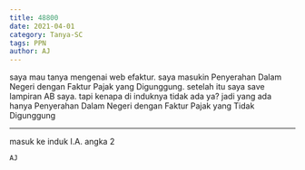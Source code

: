 ```yaml
---
title: 48800
date: 2021-04-01
category: Tanya-SC
tags: PPN
author: AJ
---
```


saya mau tanya mengenai web efaktur. saya masukin Penyerahan Dalam Negeri dengan Faktur Pajak yang Digunggung. setelah itu saya save lampiran AB saya. tapi kenapa di induknya tidak ada ya? jadi yang ada hanya Penyerahan Dalam Negeri dengan Faktur Pajak yang Tidak Digunggung

---

masuk ke induk I.A. angka 2

`AJ`
